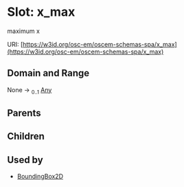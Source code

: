 
# Slot: x_max

maximum x

URI: [https://w3id.org/osc-em/oscem-schemas-spa/x_max](https://w3id.org/osc-em/oscem-schemas-spa/x_max)


## Domain and Range

None &#8594;  <sub>0..1</sub> [Any](Any.md)

## Parents


## Children


## Used by

 * [BoundingBox2D](BoundingBox2D.md)
